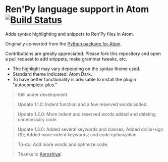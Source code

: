 # Ren'Py language support in Atom  [![Build Status](https://travis-ci.org/williamd1k0/language-renpy.svg?branch=patch-1)](https://travis-ci.org/williamd1k0/language-renpy)

Adds syntax highlighting and snippets to Ren'Py files in Atom.

Originally converted from the [Python package for Atom](https://github.com/atom/language-python).

Contributions are greatly appreciated. Please fork this repository and open a
pull request to add snippets, make grammar tweaks, etc.

* The highlight may vary depending on the syntax theme used.
* Standard theme indicated: Atom Dark.
* To have better functionality is advisable to install the plugin "autocomplete-plus."

>Still under development.

>Update 1.1.0: Indent function and a few reserved words added.

>Update 1.2.0: More indent and reserved words added and deleting unnecessary code.

>Update 1.3.0: Added several keywords and classes; Added dollar-sign ($); Added more indent keywords; and code optimization.

>To-do: Add more words and optimize code.

>Thanks to [Koroshiya](https://github.com/koroshiya)!
